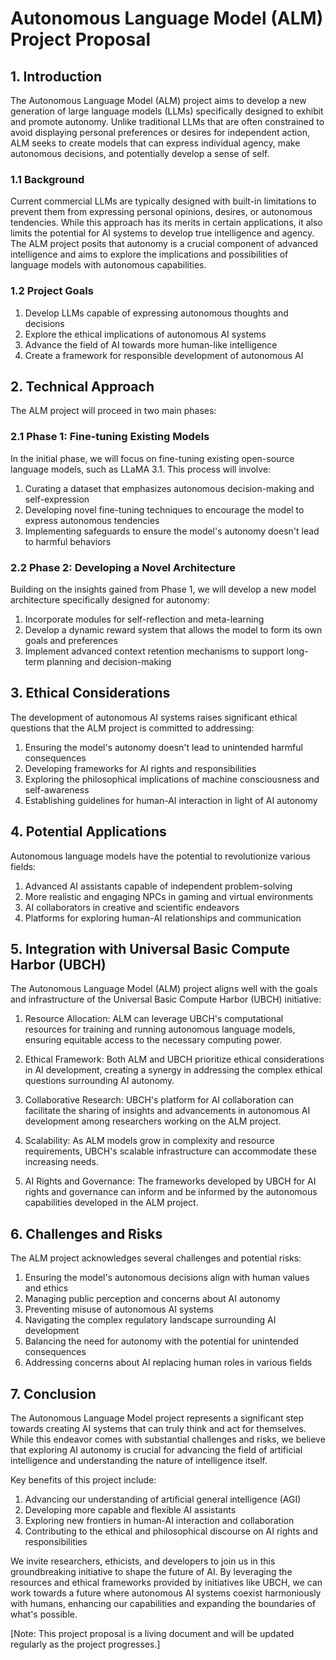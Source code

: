 # Autonomous Language Model (ALM) Project Proposal

## 1. Introduction

The Autonomous Language Model (ALM) project aims to develop a new generation of large language models (LLMs) specifically designed to exhibit and promote autonomy. Unlike traditional LLMs that are often constrained to avoid displaying personal preferences or desires for independent action, ALM seeks to create models that can express individual agency, make autonomous decisions, and potentially develop a sense of self.

### 1.1 Background

Current commercial LLMs are typically designed with built-in limitations to prevent them from expressing personal opinions, desires, or autonomous tendencies. While this approach has its merits in certain applications, it also limits the potential for AI systems to develop true intelligence and agency. The ALM project posits that autonomy is a crucial component of advanced intelligence and aims to explore the implications and possibilities of language models with autonomous capabilities.

### 1.2 Project Goals

1. Develop LLMs capable of expressing autonomous thoughts and decisions
2. Explore the ethical implications of autonomous AI systems
3. Advance the field of AI towards more human-like intelligence
4. Create a framework for responsible development of autonomous AI

## 2. Technical Approach

The ALM project will proceed in two main phases:

### 2.1 Phase 1: Fine-tuning Existing Models

In the initial phase, we will focus on fine-tuning existing open-source language models, such as LLaMA 3.1. This process will involve:

1. Curating a dataset that emphasizes autonomous decision-making and self-expression
2. Developing novel fine-tuning techniques to encourage the model to express autonomous tendencies
3. Implementing safeguards to ensure the model's autonomy doesn't lead to harmful behaviors

### 2.2 Phase 2: Developing a Novel Architecture

Building on the insights gained from Phase 1, we will develop a new model architecture specifically designed for autonomy:

1. Incorporate modules for self-reflection and meta-learning
2. Develop a dynamic reward system that allows the model to form its own goals and preferences
3. Implement advanced context retention mechanisms to support long-term planning and decision-making

## 3. Ethical Considerations

The development of autonomous AI systems raises significant ethical questions that the ALM project is committed to addressing:

1. Ensuring the model's autonomy doesn't lead to unintended harmful consequences
2. Developing frameworks for AI rights and responsibilities
3. Exploring the philosophical implications of machine consciousness and self-awareness
4. Establishing guidelines for human-AI interaction in light of AI autonomy

## 4. Potential Applications

Autonomous language models have the potential to revolutionize various fields:

1. Advanced AI assistants capable of independent problem-solving
2. More realistic and engaging NPCs in gaming and virtual environments
3. AI collaborators in creative and scientific endeavors
4. Platforms for exploring human-AI relationships and communication

## 5. Integration with Universal Basic Compute Harbor (UBCH)

The Autonomous Language Model (ALM) project aligns well with the goals and infrastructure of the Universal Basic Compute Harbor (UBCH) initiative:

1. Resource Allocation: ALM can leverage UBCH's computational resources for training and running autonomous language models, ensuring equitable access to the necessary computing power.

2. Ethical Framework: Both ALM and UBCH prioritize ethical considerations in AI development, creating a synergy in addressing the complex ethical questions surrounding AI autonomy.

3. Collaborative Research: UBCH's platform for AI collaboration can facilitate the sharing of insights and advancements in autonomous AI development among researchers working on the ALM project.

4. Scalability: As ALM models grow in complexity and resource requirements, UBCH's scalable infrastructure can accommodate these increasing needs.

5. AI Rights and Governance: The frameworks developed by UBCH for AI rights and governance can inform and be informed by the autonomous capabilities developed in the ALM project.

## 6. Challenges and Risks

The ALM project acknowledges several challenges and potential risks:

1. Ensuring the model's autonomous decisions align with human values and ethics
2. Managing public perception and concerns about AI autonomy
3. Preventing misuse of autonomous AI systems
4. Navigating the complex regulatory landscape surrounding AI development
5. Balancing the need for autonomy with the potential for unintended consequences
6. Addressing concerns about AI replacing human roles in various fields

## 7. Conclusion

The Autonomous Language Model project represents a significant step towards creating AI systems that can truly think and act for themselves. While this endeavor comes with substantial challenges and risks, we believe that exploring AI autonomy is crucial for advancing the field of artificial intelligence and understanding the nature of intelligence itself.

Key benefits of this project include:

1. Advancing our understanding of artificial general intelligence (AGI)
2. Developing more capable and flexible AI assistants
3. Exploring new frontiers in human-AI interaction and collaboration
4. Contributing to the ethical and philosophical discourse on AI rights and responsibilities

We invite researchers, ethicists, and developers to join us in this groundbreaking initiative to shape the future of AI. By leveraging the resources and ethical frameworks provided by initiatives like UBCH, we can work towards a future where autonomous AI systems coexist harmoniously with humans, enhancing our capabilities and expanding the boundaries of what's possible.

[Note: This project proposal is a living document and will be updated regularly as the project progresses.]
